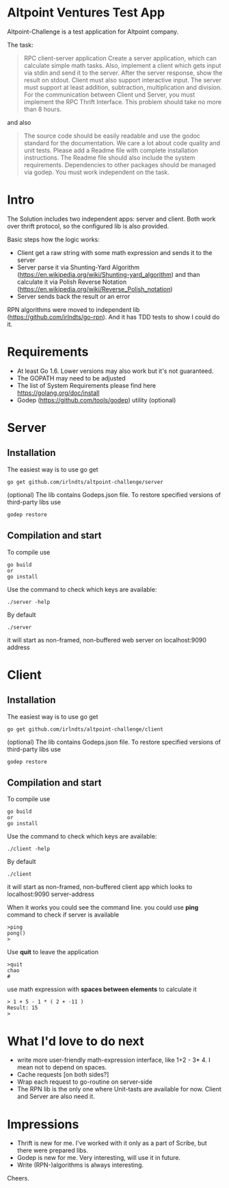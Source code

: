 # Altpoint Ventures Test App

Altpoint-Challenge is a test application for Altpoint company. 

The task:
> RPC client-server application
Create a server application, which can calculate simple math tasks. Also, implement a client which gets input via stdin and send it to the server. After the server response, show the result on stdout. Client must also support interactive input.
The server must support at least addition, subtraction, multiplication and division.
For the communication between Client und Server, you must implement the RPC Thrift Interface.
This problem should take no more than 8 hours.

and also
> The source code should be easily readable and use the godoc standard for the documentation. We care a lot about code quality and unit tests. Please add a Readme file with complete installation instructions. The Readme file should also include the system requirements.
Dependencies to other packages should be managed via godep.
You must work independent on the task.

# Intro
The Solution includes two independent apps: server and client. Both work over thrift protocol, so the configured lib is also provided. 

Basic steps how the logic works:
* Client get a raw string with some math expression and sends it to the server
* Server parse it via Shunting-Yard Algorithm (https://en.wikipedia.org/wiki/Shunting-yard_algorithm) and than calculate it via Polish Reverse Notation (https://en.wikipedia.org/wiki/Reverse_Polish_notation)
* Server sends back the result or an error

RPN algorithms were moved to independent lib (https://github.com/irlndts/go-rpn). And it has TDD tests to show I could do it.

# Requirements
* At least Go 1.6. Lower versions may also work but it's not guaranteed.
* The GOPATH may need to be adjusted
* The list of System Requirements please find here https://golang.org/doc/install
* Godep (https://github.com/tools/godep) utility (optional)

# Server 
## Installation

The easiest way is to use go get
```
go get github.com/irlndts/altpoint-challenge/server
```

(optional) The lib contains Godeps.json file. To restore specified versions of third-party libs use
```
godep restore
```

## Compilation and start
To compile use
```
go build
or
go install
```

Use the command to check which keys are available: 
```
./server -help
```

By default 
```
./server 
```
it will start as non-framed, non-buffered web server on localhost:9090 address

# Client 
## Installation

The easiest way is to use go get
```
go get github.com/irlndts/altpoint-challenge/client
```

(optional) The lib contains Godeps.json file. To restore specified versions of third-party libs use
```
godep restore
```

## Compilation and start
To compile use
```
go build
or
go install
```

Use the command to check which keys are available: 
```
./client -help
```

By default 
```
./client 
```
it will start as non-framed, non-buffered client app which looks to localhost:9090 server-address

When it works you could see the command line.
you could use **ping** command to check if server is available
```
>ping
pong()
>
```
Use **quit** to leave the application
```
>quit
chao
#
```

use math expression with **spaces between elements** to calculate it
```
> 1 + 5 - 1 * ( 2 + -11 )
Result: 15
>
```

# What I'd love to do next
* write more user-friendly math-expression interface, like 1+2 - 3* 4. I mean not to depend on spaces.
* Cache requests [on both sides?]
* Wrap each request to go-routine on server-side
* The RPN lib is the only one where Unit-tasts are available for now. Client and Server are also need it.

# Impressions
* Thrift is new for me. I've worked with it only as a part of Scribe, but there were prepared libs.
* Godep is new for me. Very interesting, will use it in future. 
* Write (RPN-)algorithms is always interesting.

Cheers.
